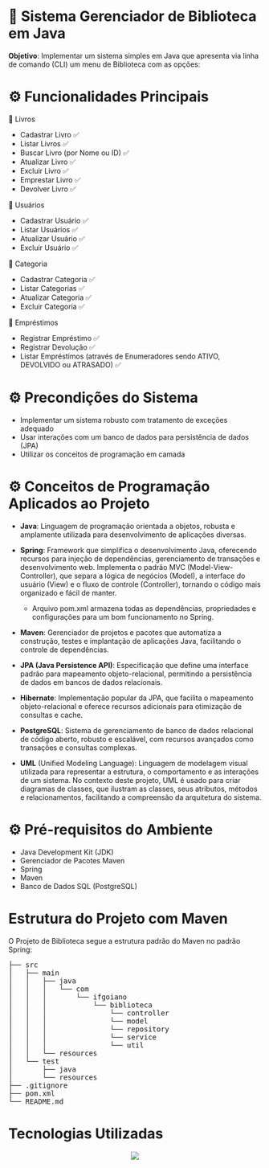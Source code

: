 # :book: Sistema Gerenciador de Biblioteca em Java

**Objetivo**: Implementar um sistema simples em Java que apresenta via linha de comando (CLI) um menu de Biblioteca com as opções:

<h1> ⚙ Funcionalidades Principais </h1>

:book: Livros
- Cadastrar Livro :white_check_mark:
- Listar Livros :white_check_mark:
- Buscar Livro (por Nome ou ID) :white_check_mark:
- Atualizar Livro :white_check_mark:
- Excluir Livro :white_check_mark:
- Emprestar Livro :white_check_mark:
- Devolver Livro :white_check_mark:

:bust_in_silhouette: Usuários
- Cadastrar Usuário :white_check_mark:
- Listar Usuários :white_check_mark:
- Atualizar Usuário :white_check_mark:
- Excluir Usuário :white_check_mark:

:palm_up_hand: Categoria
- Cadastrar Categoria :white_check_mark:
- Listar Categorias :white_check_mark:
- Atualizar Categoria :white_check_mark:
- Excluir Categoria :white_check_mark:

:palm_up_hand: Empréstimos
- Registrar Empréstimo :white_check_mark:
- Registrar Devolução :white_check_mark:
- Listar Empréstimos (através de Enumeradores sendo ATIVO, DEVOLVIDO ou ATRASADO) :white_check_mark:

<h1> ⚙ Precondições do Sistema  </h1>

- Implementar um sistema robusto com tratamento de exceções adequado
- Usar interações com um banco de dados para persistência de dados (JPA)
- Utilizar os conceitos de programação em camada

<h1> ⚙ Conceitos de Programação Aplicados ao Projeto  </h1>

- **Java**: Linguagem de programação orientada a objetos, robusta e amplamente utilizada para desenvolvimento de aplicações diversas.

- **Spring**: Framework que simplifica o desenvolvimento Java, oferecendo recursos para injeção de dependências, gerenciamento de transações e desenvolvimento web. 
Implementa o padrão MVC (Model-View-Controller), que separa a lógica de negócios (Model), a interface do usuário (View) e o fluxo de controle (Controller), tornando o código mais organizado e fácil de manter.
    - Arquivo pom.xml armazena todas as dependências, propriedades e configurações para um bom funcionamento no Spring.
- **Maven**: Gerenciador de projetos e pacotes que automatiza a construção, testes e implantação de aplicações Java, facilitando o controle de dependências.

- **JPA (Java Persistence API)**: Especificação que define uma interface padrão para mapeamento objeto-relacional, permitindo a persistência de dados em bancos de dados relacionais.

- **Hibernate**: Implementação popular da JPA, que facilita o mapeamento objeto-relacional e oferece recursos adicionais para otimização de consultas e cache.

- **PostgreSQL**: Sistema de gerenciamento de banco de dados relacional de código aberto, robusto e escalável, com recursos avançados como transações e consultas complexas.

- **UML** (Unified Modeling Language): Linguagem de modelagem visual utilizada para representar a estrutura, o comportamento e as interações de um sistema. No contexto deste projeto, UML é usado para criar diagramas de classes, que ilustram as classes, seus atributos, métodos e relacionamentos, facilitando a compreensão da arquitetura do sistema.


<h1> ⚙ Pré-requisitos do Ambiente  </h1>

- Java Development Kit (JDK)
- Gerenciador de Pacotes Maven
- Spring
- Maven
- Banco de Dados SQL (PostgreSQL)

<h1> Estrutura do Projeto com Maven </h1>

O Projeto de Biblioteca segue a estrutura padrão do Maven no padrão Spring:

<pre>
├── src
│   ├── main
│   │   ├── java
│   │   │   └── com
│   │   │       └── ifgoiano
│   │   │           └── biblioteca
│   │   │               └── controller
│   │   │               └── model
│   │   │               └── repository
│   │   │               └── service
│   │   │               └── util
│   │   └── resources
│   └── test
│       ├── java
│       └── resources
├── .gitignore
├── pom.xml
└── README.md
</pre>

<div> 
  <h1>Tecnologias Utilizadas</h1>
<p align="center">
  <a href="https://skillicons.dev">
    <img src="https://skillicons.dev/icons?i=java,spring,maven,vscode,postgres,hibernate" />
  </a>
</p>
 </div>